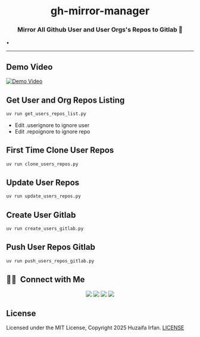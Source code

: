 <div align="center">
  <h1>gh-mirror-manager</h1>
  <p><h3 align="center">Mirror All Github User and User Orgs's Repos to Gitlab 🚀</h3></p>
</div>


•
<hr>

## Demo Video

[![Demo Video](https://img.youtube.com/vi/EJNBFAzJQYY/0.jpg)](https://www.youtube.com/watch?v=EJNBFAzJQYY)


## Get User and Org Repos Listing

```sh
uv run get_users_repos_list.py
```

- Edit .userignore to ignore user
- Edit .repoignore to ignore repo

## First Time Clone User Repos

```sh
uv run clone_users_repos.py
```

## Update User Repos

```sh
uv run update_users_repos.py
```

## Create User Gitlab

```sh
uv run create_users_gitlab.py
```
## Push User Repos Gitlab

```sh
uv run push_users_repos_gitlab.py
```


## 🤝🏻 &nbsp;Connect with Me

<p align="center">
<a href="https://www.huzaifairfan.com"><img src="https://img.shields.io/badge/-huzaifairfan.com-1aa260?style=flat&logo=Google-Chrome&logoColor=white"/></a>
<a href="https://www.linkedin.com/in/huzaifairfan/"><img src="https://img.shields.io/badge/-Huzaifa%20Irfan-0072b1?style=flat&logo=Linkedin&logoColor=white"/></a>
<a href="https://github.com/HuzaifaIrfan/"><img src="https://img.shields.io/badge/-Huzaifa%20Irfan-4078c0?style=flat&logo=Github&logoColor=white"/></a>
<a href="mailto:contact@huzaifairfan.com"><img src="https://img.shields.io/badge/-contact@huzaifairfan.com-c71610?style=flat&logo=Gmail&logoColor=white"/></a>
</p>

## License

Licensed under the MIT License, Copyright 2025 Huzaifa Irfan. [LICENSE](LICENSE)